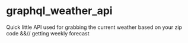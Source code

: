 # graphql_weather_api

Quick little API used for grabbing the current weather based on your zip code &&// getting weekly forecast
